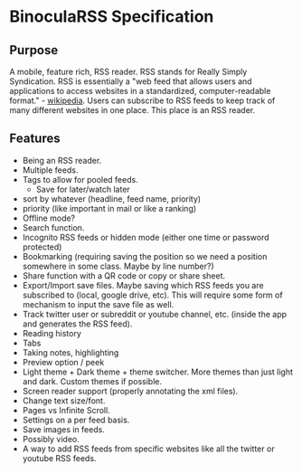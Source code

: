 # BinoculaRSS Specification

<!-- clarify what the specification entails -->

## Purpose

A mobile, feature rich, RSS reader. RSS stands for Really Simply Syndication. RSS is essentially a "web feed that allows users and applications to access websites in a standardized, computer-readable format." - [wikipedia](https://en.wikipedia.org/wiki/RSS). Users can subscribe to RSS feeds to keep track of many different websites in one place. This place is an RSS reader.

## Features

- Being an RSS reader.
- Multiple feeds.
- Tags to allow for pooled feeds.
  - Save for later/watch later
- sort by whatever (headline, feed name, priority)
- priority (like important in mail or like a ranking)
- Offline mode? 
- Search function.
- Incognito RSS feeds or hidden mode (either one time or password protected)
- Bookmarking (requiring saving the position so we need a position somewhere in some class. Maybe by line number?)
- Share function with a QR code or copy or share sheet.
- Export/Import save files. Maybe saving which RSS feeds you are subscribed to (local, google drive, etc). This will require some form of mechanism to input the save file as well.
- Track twitter user or subreddit or youtube channel, etc. (inside the app and generates the RSS feed).
- Reading history
- Tabs
- Taking notes, highlighting
- Preview option / peek
- Light theme + Dark theme + theme switcher. More themes than just light and dark. Custom themes if possible.
- Screen reader support (properly annotating the xml files).
- Change text size/font.
- Pages vs Infinite Scroll.
- Settings on a per feed basis.
- Save images in feeds.
- Possibly video.
- A way to add RSS feeds from specific websites like all the twitter or youtube RSS feeds.
